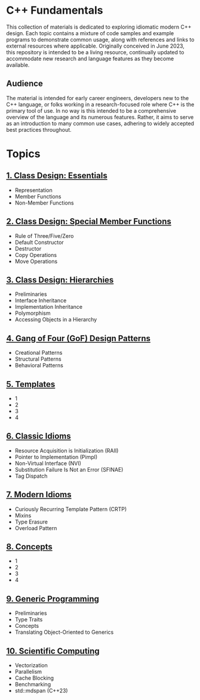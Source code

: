 # C++ Fundamentals

This collection of materials is dedicated to exploring idiomatic modern C++ design. Each topic contains a mixture of code samples and example programs to demonstrate common usage, along with references and links to external resources where applicable. Originally conceived in June 2023, this repository is intended to be a living resource, continually updated to accommodate new research and language features as they become available.

## Audience

The material is intended for early career engineers, developers new to the C++ language, or folks working in a research-focused role where C++ is the primary tool of use. In no way is this intended to be a comprehensive overview of the language and its numerous features. Rather, it aims to serve as an introduction to many common use cases, adhering to widely accepted best practices throughout.

# Topics

## [1. Class Design: Essentials](https://github.com/cmbrandt/modern-cxx-seminar/blob/master/01_class_design_essentials.md)

* Representation
* Member Functions
* Non-Member Functions

## [2. Class Design: Special Member Functions](https://github.com/cmbrandt/modern-cxx-seminar/blob/master/02_class_design_special.md)

* Rule of Three/Five/Zero
* Default Constructor
* Destructor
* Copy Operations
* Move Operations

## [3. Class Design: Hierarchies](https://github.com/cmbrandt/modern-cxx-seminar/blob/master/03_class_design_hierarchies.md)

* Preliminaries
* Interface Inheritance
* Implementation Inheritance
* Polymorphism
* Accessing Objects in a Hierarchy

## [4. Gang of Four (GoF) Design Patterns](https://github.com/cmbrandt/modern-cxx-seminar/blob/master/04_gof_design_patterns.md)

* Creational Patterns
* Structural Patterns
* Behavioral Patterns

## [5. Templates](https://github.com/cmbrandt/modern-cxx-seminar/blob/master/05_templates.md)

* 1
* 2
* 3
* 4

## [6. Classic Idioms](https://github.com/cmbrandt/modern-cxx-seminar/blob/master/06_classic_idioms.md)

* Resource Acquisition is Initialization (RAII)
* Pointer to Implementation (Pimpl)
* Non-Virtual Interface (NVI)
* Substitution Failure Is Not an Error (SFINAE)
* Tag Dispatch

## [7. Modern Idioms](https://github.com/cmbrandt/modern-cxx-seminar/blob/master/07_modern_idioms.md)

* Curiously Recurring Template Pattern (CRTP)
* Mixins
* Type Erasure
* Overload Pattern

## [8. Concepts](https://github.com/cmbrandt/modern-cxx-seminar/blob/master/08_generic_programming.md)

* 1
* 2
* 3
* 4

## [9. Generic Programming](https://github.com/cmbrandt/modern-cxx-seminar/blob/master/09_generic_programming.md)

* Preliminaries
* Type Traits
* Concepts
* Translating Object-Oriented to Generics

## [10. Scientific Computing](https://github.com/cmbrandt/modern-cxx-seminar/blob/master/10_scientific_computing.md)

* Vectorization
* Parallelism
* Cache Blocking
* Benchmarking
* std::mdspan (C++23)

